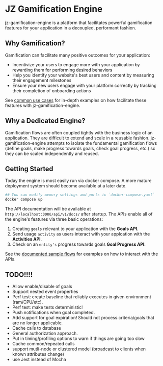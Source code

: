 # JZ Gamification Engine
jz-gamification-engine is a platform that facilitates powerful gamification features for your application in a decoupled, performant fashion. 

## Why Gamification?

Gamification can facilitate many positive outcomes for your application:

- Incentivize your users to engage more with your application by rewarding them for performing desired behaviors
- Help you identify your website's best users and content by measuring their engagement milestones 
- Ensure your new users engage with your platform correctly by tracking their completion of onboarding actions

See [common use cases](./docs/sample-flows/overview.md) for in-depth examples on how facilitate these features with jz-gamification-engine.

## Why a Dedicated Engine?

Gamification flows are often coupled tightly with the business logic of an application. They are difficult to extend and scale in a reusable fashion. jz-gamification-engine attempts to isolate the fundamental gamification flows (define goals, make progress towards goals, check goal progress, etc.) so they can be scaled independently and reused.

## Getting Started
Today the engine is most easily run via docker compose. A more mature deployment system should become available at a later date.

```bash
## You can modify memory settings and ports in `docker-compose.yaml`
docker compose up
```

The API documentation will be available at `http://localhost:3000/api/v1/docs/` after startup. The APIs enable all of the engine's features via three basic operations:

1. Creating `goals` relevant to your application with the **Goals API**.
2. Send usage `activity` as users interact with your applcation with the **Activities API**.
3. Check on an `entity's` progress towards goals **Goal Progress API**.

See the [documented sample flows](./docs/sample-flows/overview.md) for examples on how to interact with the APIs.

## TODO!!!!
* Allow enable/disable of goals
* Support nested event properties
* Perf test: create baseline that reliably executes in given environment (ram/CPU/etc).
* Perf test: make tests deterministic!
* Push notifications when goal completed.
* Add support for goal expiration! Should not process criteria/goals that are no longer applicable.
* Cache calls to database
* General authorization approach.
* Put in timing/profiling options to warn if things are going too slow
* Cache common/repeated calls
* support mutli-node or clustered model (broadcast to clients when known attributes change)
* use Jest instead of Mocha
